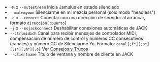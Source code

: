 - `-M` o `--mutestream`  Inicia Jamulus en estado silenciado                                                      
- `--mutemyown`  Silenciarme en mi mezcla personal (solo modo "headless")                                                      
-  `-c` o `--connect`  Conectar con una dirección de servidor al arrancar, formato `dirección[:puerto]`  
-  `-j` o `--nojackconnect`  Deshabilitar conexiones automáticas de JACK  
-  `--ctrlmidich`  Canal para recibir mensajes de controlador MIDI, compensación de número de control y números CC consecutivos (canales) y número CC de Silenciarme Yo. Formato: `canal[;f*][;p*][;s*][;m*][;o]` Ver [Consejos y Trucos](Tips-Tricks-More#utilizar-ctrlmidich-para-controladores-midi) 
- `--clientname`  Título de ventana y nombre de cliente en JACK 
